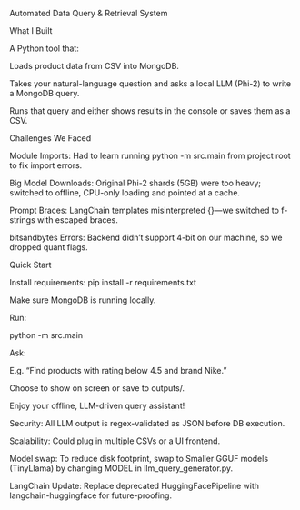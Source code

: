 Automated Data Query & Retrieval System

What I Built

A Python tool that:

Loads product data from CSV into MongoDB.

Takes your natural-language question and asks a local LLM (Phi-2) to write a MongoDB query.

Runs that query and either shows results in the console or saves them as a CSV.

Challenges We Faced

Module Imports: Had to learn running python -m src.main from project root to fix import errors.

Big Model Downloads: Original Phi-2 shards (5GB) were too heavy; switched to offline, CPU-only loading and pointed at a cache.

Prompt Braces: LangChain templates misinterpreted {}—we switched to f-strings with escaped braces.

bitsandbytes Errors: Backend didn’t support 4-bit on our machine, so we dropped quant flags.

Quick Start

Install requirements: pip install -r requirements.txt

Make sure MongoDB is running locally.

Run:

python -m src.main

Ask:

E.g. “Find products with rating below 4.5 and brand Nike.”

Choose to show on screen or save to outputs/.

Enjoy your offline, LLM-driven query assistant!

Security: All LLM output is regex-validated as JSON before DB execution.

Scalability: Could plug in multiple CSVs or a UI frontend.

Model swap: To reduce disk footprint, swap to Smaller GGUF models (TinyLlama) by changing MODEL in llm_query_generator.py.

LangChain Update: Replace deprecated HuggingFacePipeline with langchain-huggingface for future-proofing.


